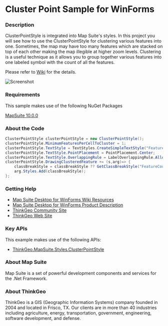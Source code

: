 # Cluster Point Sample for WinForms

### Description

ClusterPointStyle is integrated into Map Suite's styles. In this project you will see how to use the ClusterPointStyle for clustering various features into one. Sometimes, the map may have too many features which are stacked on top of each other making the map illegible at higher zoom levels. Clustering is a useful technique as it allows you to group together various features into one labeled symbol with the count of all the features. 

Please refer to [Wiki](http://wiki.thinkgeo.com/wiki/map_suite_desktop_for_winforms) for the details.

![Screenshot](https://github.com/ThinkGeo/ClusterPointSample-ForWinForms/blob/master/Screenshot.png)

### Requirements

This sample makes use of the following NuGet Packages

[MapSuite 10.0.0](https://www.nuget.org/packages?q=ThinkGeo)

### About the Code
```csharp
ClusterPointStyle clusterPointStyle = new ClusterPointStyle();
clusterPointStyle.MinimumFeaturesPerCellToCluster = 1;
clusterPointStyle.TextStyle = TextStyles.CreateSimpleTextStyle("FeatureCount", "Arail", 10, DrawingFontStyles.Regular, GeoColor.SimpleColors.Black);
clusterPointStyle.TextStyle.PointPlacement = PointPlacement.Center;
clusterPointStyle.TextStyle.OverlappingRule = LabelOverlappingRule.AllowOverlapping;
clusterPointStyle.DrawingClusteredFeature += (s,arg)=> {
    classBreakStyle = classBreakStyle ?? GetClassBreakStyle("FeatureCount");
    arg.Styles.Add(classBreakStyle);
};
```

### Getting Help

- [Map Suite Desktop for WinForms Wiki Resources](http://wiki.thinkgeo.com/wiki/map_suite_desktop_for_winforms)
- [Map Suite Desktop for WinForms Product Description](https://thinkgeo.com/ui-controls#desktop-platforms)
- [ThinkGeo Community Site](http://community.thinkgeo.com/)
- [ThinkGeo Web Site](http://www.thinkgeo.com)

### Key APIs

This example makes use of the following APIs:

- [ThinkGeo.MapSuite.Styles.ClusterPointStyle](http://wiki.thinkgeo.com/wiki/api/ThinkGeo.MapSuite.Styles.ClusterPointStyle)

### About Map Suite

Map Suite is a set of powerful development components and services for the .Net Framework.

### About ThinkGeo

ThinkGeo is a GIS (Geographic Information Systems) company founded in 2004 and located in Frisco, TX. Our clients are in more than 40 industries including agriculture, energy, transportation, government, engineering, software development, and defense.

